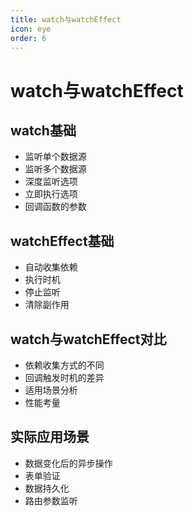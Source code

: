 ```yaml
---
title: watch与watchEffect
icon: eye
order: 6
---
```


# watch与watchEffect

## watch基础
- 监听单个数据源
- 监听多个数据源
- 深度监听选项
- 立即执行选项
- 回调函数的参数

## watchEffect基础
- 自动收集依赖
- 执行时机
- 停止监听
- 清除副作用

## watch与watchEffect对比
- 依赖收集方式的不同
- 回调触发时机的差异
- 适用场景分析
- 性能考量

## 实际应用场景
- 数据变化后的异步操作
- 表单验证
- 数据持久化
- 路由参数监听
